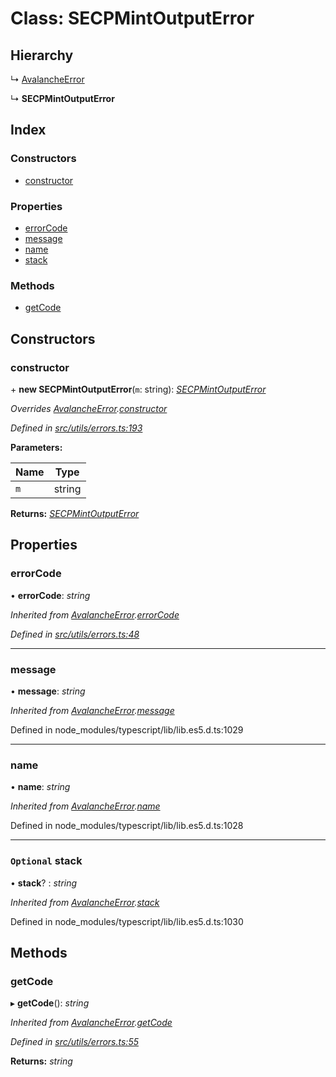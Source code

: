 # Class: SECPMintOutputError

## Hierarchy

↳ [AvalancheError](src_utils.avalancheerror)

↳ **SECPMintOutputError**

## Index

### Constructors

- [constructor](src_utils.secpmintoutputerror#constructor)

### Properties

- [errorCode](src_utils.secpmintoutputerror#errorcode)
- [message](src_utils.secpmintoutputerror#message)
- [name](src_utils.secpmintoutputerror#name)
- [stack](src_utils.secpmintoutputerror#optional-stack)

### Methods

- [getCode](src_utils.secpmintoutputerror#getcode)

## Constructors

### constructor

\+ **new SECPMintOutputError**(`m`: string): _[SECPMintOutputError](src_utils.secpmintoutputerror)_

_Overrides [AvalancheError](src_utils.avalancheerror).[constructor](src_utils.avalancheerror#constructor)_

_Defined in [src/utils/errors.ts:193](https://github.com/chain4travel/caminojs/blob/3883166/src/utils/errors.ts#L193)_

**Parameters:**

| Name | Type   |
| ---- | ------ |
| `m`  | string |

**Returns:** _[SECPMintOutputError](src_utils.secpmintoutputerror)_

## Properties

### errorCode

• **errorCode**: _string_

_Inherited from [AvalancheError](src_utils.avalancheerror).[errorCode](src_utils.avalancheerror#errorcode)_

_Defined in [src/utils/errors.ts:48](https://github.com/chain4travel/caminojs/blob/3883166/src/utils/errors.ts#L48)_

---

### message

• **message**: _string_

_Inherited from [AvalancheError](src_utils.avalancheerror).[message](src_utils.avalancheerror#message)_

Defined in node_modules/typescript/lib/lib.es5.d.ts:1029

---

### name

• **name**: _string_

_Inherited from [AvalancheError](src_utils.avalancheerror).[name](src_utils.avalancheerror#name)_

Defined in node_modules/typescript/lib/lib.es5.d.ts:1028

---

### `Optional` stack

• **stack**? : _string_

_Inherited from [AvalancheError](src_utils.avalancheerror).[stack](src_utils.avalancheerror#optional-stack)_

Defined in node_modules/typescript/lib/lib.es5.d.ts:1030

## Methods

### getCode

▸ **getCode**(): _string_

_Inherited from [AvalancheError](src_utils.avalancheerror).[getCode](src_utils.avalancheerror#getcode)_

_Defined in [src/utils/errors.ts:55](https://github.com/chain4travel/caminojs/blob/3883166/src/utils/errors.ts#L55)_

**Returns:** _string_
